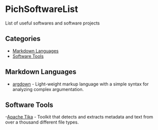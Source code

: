 # PichSoftwareList
List of useful softwares and software projects

## Categories

- [Markdown Languages](#markdown-languages)
- [Software Tools](#software-tools)

## Markdown Languages

- [argdown](https://argdown.org/) - Light-weight markup language with a simple syntax for analyzing complex argumentation.


## Software Tools
-[Apache Tika](https://tika.apache.org/) - Toolkit that detects and extracts metadata and text from over a thousand different file types.
